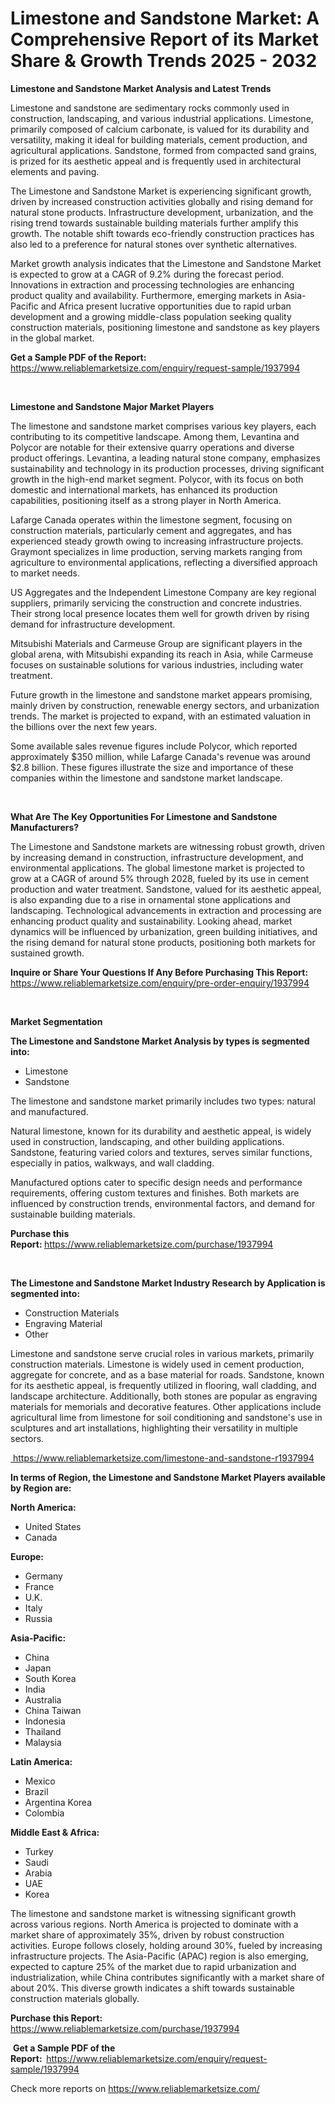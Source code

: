 <p><h1>Limestone and Sandstone Market: A Comprehensive Report of its Market Share & Growth Trends 2025 - 2032</h1></p><p><strong>Limestone and Sandstone Market Analysis and Latest Trends</strong></p>
<p><p>Limestone and sandstone are sedimentary rocks commonly used in construction, landscaping, and various industrial applications. Limestone, primarily composed of calcium carbonate, is valued for its durability and versatility, making it ideal for building materials, cement production, and agricultural applications. Sandstone, formed from compacted sand grains, is prized for its aesthetic appeal and is frequently used in architectural elements and paving.</p><p>The Limestone and Sandstone Market is experiencing significant growth, driven by increased construction activities globally and rising demand for natural stone products. Infrastructure development, urbanization, and the rising trend towards sustainable building materials further amplify this growth. The notable shift towards eco-friendly construction practices has also led to a preference for natural stones over synthetic alternatives.</p><p>Market growth analysis indicates that the Limestone and Sandstone Market is expected to grow at a CAGR of 9.2% during the forecast period. Innovations in extraction and processing technologies are enhancing product quality and availability. Furthermore, emerging markets in Asia-Pacific and Africa present lucrative opportunities due to rapid urban development and a growing middle-class population seeking quality construction materials, positioning limestone and sandstone as key players in the global market.</p></p>
<p><strong>Get a Sample PDF of the Report:&nbsp;</strong> <a href="https://www.reliablemarketsize.com/enquiry/request-sample/1937994?utm_campaign=3509&utm_medium=2&utm_source=Github&utm_content=ia&utm_term=02042025&utm_id=limestone-and-sandstone">https://www.reliablemarketsize.com/enquiry/request-sample/1937994</a></p>
<p>&nbsp;</p>
<p><strong>Limestone and Sandstone Major Market Players</strong></p>
<p><p>The limestone and sandstone market comprises various key players, each contributing to its competitive landscape. Among them, Levantina and Polycor are notable for their extensive quarry operations and diverse product offerings. Levantina, a leading natural stone company, emphasizes sustainability and technology in its production processes, driving significant growth in the high-end market segment. Polycor, with its focus on both domestic and international markets, has enhanced its production capabilities, positioning itself as a strong player in North America.</p><p>Lafarge Canada operates within the limestone segment, focusing on construction materials, particularly cement and aggregates, and has experienced steady growth owing to increasing infrastructure projects. Graymont specializes in lime production, serving markets ranging from agriculture to environmental applications, reflecting a diversified approach to market needs. </p><p>US Aggregates and the Independent Limestone Company are key regional suppliers, primarily servicing the construction and concrete industries. Their strong local presence locates them well for growth driven by rising demand for infrastructure development.</p><p>Mitsubishi Materials and Carmeuse Group are significant players in the global arena, with Mitsubishi expanding its reach in Asia, while Carmeuse focuses on sustainable solutions for various industries, including water treatment.</p><p>Future growth in the limestone and sandstone market appears promising, mainly driven by construction, renewable energy sectors, and urbanization trends. The market is projected to expand, with an estimated valuation in the billions over the next few years. </p><p>Some available sales revenue figures include Polycor, which reported approximately $350 million, while Lafarge Canada's revenue was around $2.8 billion. These figures illustrate the size and importance of these companies within the limestone and sandstone market landscape.</p></p>
<p>&nbsp;</p>
<p><strong>What Are The Key Opportunities For Limestone and Sandstone Manufacturers?</strong></p>
<p><p>The Limestone and Sandstone markets are witnessing robust growth, driven by increasing demand in construction, infrastructure development, and environmental applications. The global limestone market is projected to grow at a CAGR of around 5% through 2028, fueled by its use in cement production and water treatment. Sandstone, valued for its aesthetic appeal, is also expanding due to a rise in ornamental stone applications and landscaping. Technological advancements in extraction and processing are enhancing product quality and sustainability. Looking ahead, market dynamics will be influenced by urbanization, green building initiatives, and the rising demand for natural stone products, positioning both markets for sustained growth.</p></p>
<p><strong>Inquire or Share Your Questions If Any Before Purchasing This Report:</strong> <a href="https://www.reliablemarketsize.com/enquiry/pre-order-enquiry/1937994?utm_campaign=3509&utm_medium=2&utm_source=Github&utm_content=ia&utm_term=02042025&utm_id=limestone-and-sandstone">https://www.reliablemarketsize.com/enquiry/pre-order-enquiry/1937994</a></p>
<p>&nbsp;</p>
<p><strong>Market Segmentation</strong></p>
<p><strong>The Limestone and Sandstone Market Analysis by types is segmented into:</strong></p>
<p><ul><li>Limestone</li><li>Sandstone</li></ul></p>
<p><p>The limestone and sandstone market primarily includes two types: natural and manufactured. </p><p>Natural limestone, known for its durability and aesthetic appeal, is widely used in construction, landscaping, and other building applications. Sandstone, featuring varied colors and textures, serves similar functions, especially in patios, walkways, and wall cladding.</p><p>Manufactured options cater to specific design needs and performance requirements, offering custom textures and finishes. Both markets are influenced by construction trends, environmental factors, and demand for sustainable building materials.</p></p>
<p><strong>Purchase this Report:&nbsp;</strong><a href="https://www.reliablemarketsize.com/purchase/1937994?utm_campaign=3509&utm_medium=2&utm_source=Github&utm_content=ia&utm_term=02042025&utm_id=limestone-and-sandstone">https://www.reliablemarketsize.com/purchase/1937994</a></p>
<p>&nbsp;</p>
<p><strong>The Limestone and Sandstone Market Industry Research by Application is segmented into:</strong></p>
<p><ul><li>Construction Materials</li><li>Engraving Material</li><li>Other</li></ul></p>
<p><p>Limestone and sandstone serve crucial roles in various markets, primarily construction materials. Limestone is widely used in cement production, aggregate for concrete, and as a base material for roads. Sandstone, known for its aesthetic appeal, is frequently utilized in flooring, wall cladding, and landscape architecture. Additionally, both stones are popular as engraving materials for memorials and decorative features. Other applications include agricultural lime from limestone for soil conditioning and sandstone's use in sculptures and art installations, highlighting their versatility in multiple sectors.</p></p>
<p><a href="https://www.reliablemarketsize.com/limestone-and-sandstone-r1937994?utm_campaign=3509&utm_medium=2&utm_source=Github&utm_content=ia&utm_term=02042025&utm_id=limestone-and-sandstone">&nbsp;https://www.reliablemarketsize.com/limestone-and-sandstone-r1937994</a></p>
<p><strong>In terms of Region, the Limestone and Sandstone Market Players available by Region are:</strong></p>
<p>
    <p> <strong> North America: </strong>
        <ul>
            <li>United States</li>
            <li>Canada</li>
        </ul>
        </p> 
    <p> <strong> Europe: </strong>
        <ul>
            <li>Germany</li>
            <li>France</li>
            <li>U.K.</li>
            <li>Italy</li>
            <li>Russia</li>
        </ul>
        </p> 
    <p> <strong> Asia-Pacific: </strong>
        <ul>
            <li>China</li>
            <li>Japan</li>
            <li>South Korea</li>
            <li>India</li>
            <li>Australia</li>
            <li>China Taiwan</li>
            <li>Indonesia</li>
            <li>Thailand</li>
            <li>Malaysia</li>
        </ul>
        </p> 
    <p> <strong> Latin America: </strong>
        <ul>
            <li>Mexico</li>
            <li>Brazil</li>
            <li>Argentina Korea</li>
            <li>Colombia</li>
        </ul>
        </p> 
    <p> <strong> Middle East & Africa: </strong>
        <ul>
            <li>Turkey</li>
            <li>Saudi</li>
            <li>Arabia</li>
            <li>UAE</li>
            <li>Korea</li>
        </ul>
    </p>
    </p>
<p><p>The limestone and sandstone market is witnessing significant growth across various regions. North America is projected to dominate with a market share of approximately 35%, driven by robust construction activities. Europe follows closely, holding around 30%, fueled by increasing infrastructure projects. The Asia-Pacific (APAC) region is also emerging, expected to capture 25% of the market due to rapid urbanization and industrialization, while China contributes significantly with a market share of about 20%. This diverse growth indicates a shift towards sustainable construction materials globally.</p></p>
<p><strong>Purchase this Report: </strong><a href="https://www.reliablemarketsize.com/purchase/1937994?utm_campaign=3509&utm_medium=2&utm_source=Github&utm_content=ia&utm_term=02042025&utm_id=limestone-and-sandstone">https://www.reliablemarketsize.com/purchase/1937994</a></p>
<p>&nbsp;<strong>Get a Sample PDF of the Report:&nbsp;&nbsp;</strong><a href="https://www.reliablemarketsize.com/enquiry/request-sample/1937994?utm_campaign=3509&utm_medium=2&utm_source=Github&utm_content=ia&utm_term=02042025&utm_id=limestone-and-sandstone">https://www.reliablemarketsize.com/enquiry/request-sample/1937994</a></p>
<p><strong></strong></p>
<p>Check more reports on <a href="https://www.reliablemarketsize.com/?utm_campaign=3509&utm_medium=2&utm_source=Github&utm_content=ia&utm_term=02042025&utm_id=limestone-and-sandstone">https://www.reliablemarketsize.com/</a></p>